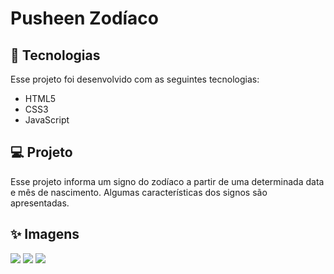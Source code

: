 # Pusheen Zodíaco
## :rocket: Tecnologias
Esse projeto foi desenvolvido com as seguintes tecnologias:
 * HTML5
 * CSS3
 * JavaScript
 
 ## :computer: Projeto
 Esse projeto informa um signo do zodíaco a partir de uma determinada data e mês de nascimento. Algumas características dos signos são apresentadas.
 
 ## :sparkles: Imagens
 <img src="https://i.pinimg.com/originals/fb/ea/17/fbea170ce911c4ccabccaa319912b663.png">
 <img src="https://i.pinimg.com/originals/4a/7b/e2/4a7be2489821baeebe615a386b054c94.png">
 <img src="https://i.pinimg.com/originals/73/9a/b8/739ab88931f54340d9aaead210135377.png">




